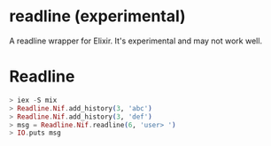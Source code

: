 readline (experimental)
=====
A readline wrapper for Elixir. It's experimental and may not work well.

Readline
========

```elixir
> iex -S mix
> Readline.Nif.add_history(3, 'abc')
> Readline.Nif.add_history(3, 'def')
> msg = Readline.Nif.readline(6, 'user> ')
> IO.puts msg
